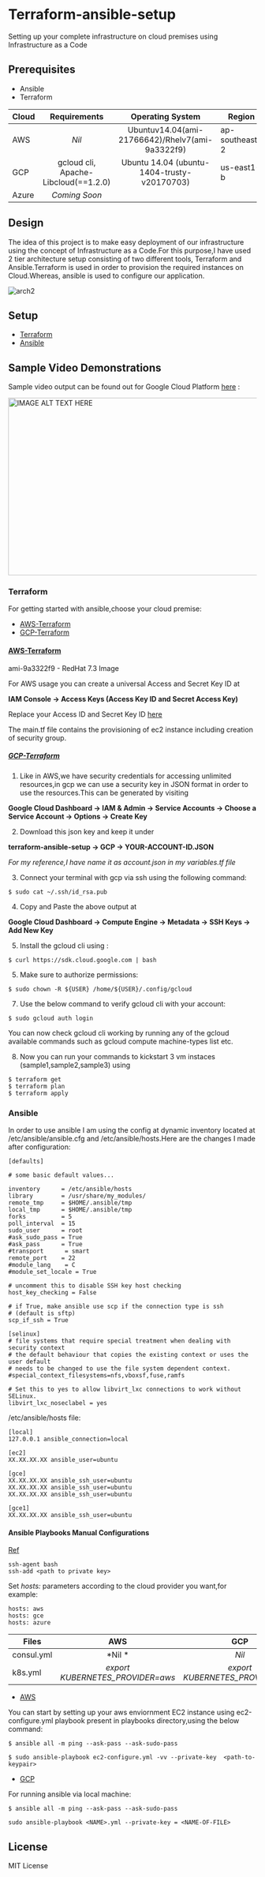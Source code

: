 # Terraform-ansible-setup
Setting up your complete infrastructure on cloud premises using Infrastructure as a Code

## Prerequisites

* Ansible
* Terraform

| Cloud         | Requirements                           | Operating System                                 |    Region      |
| ------------- |:--------------------------------------:|:------------------------------------------------:|----------------|
| AWS           | *Nil*                                  | Ubuntuv14.04(ami-21766642)/Rhelv7(ami-9a3322f9)  | ap-southeast-2 |
| GCP           | gcloud cli, Apache-Libcloud(==1.2.0)   | Ubuntu 14.04 (ubuntu-1404-trusty-v20170703)      | us-east1-b     |
| Azure         | *Coming Soon*                          |                                                  |                |

## Design

The idea of this project is to make easy deployment of our infrastructure using the concept of Infrastructure as a Code.For this purpose,I have used 2 tier architecture setup consisting of two different tools, Terraform and Ansible.Terraform is used in order to provision the required instances on Cloud.Whereas, ansible is used to configure our application.

![arch2](https://user-images.githubusercontent.com/8342133/28283464-6c37d870-6b4b-11e7-9cf0-ac46aed9c594.png)


## Setup

* [Terraform](#terraform)
* [Ansible](#ansible)

## Sample Video Demonstrations

Sample video output can be found out for Google Cloud Platform [here](https://youtu.be/EE1Z_9F98vU) :

<a href="http://www.youtube.com/watch?feature=player_embedded&v=EE1Z_9F98vU" target="_blank"><img src="http://img.youtube.com/vi/EE1Z_9F98vU/0.jpg" alt="IMAGE ALT TEXT HERE" width="530" height="360" /></a>

### Terraform

For getting started with ansible,choose your cloud premise:

* [AWS-Terraform](#aws-terraform)
* [GCP-Terraform](#gcp-terraform)



#### [AWS-Terraform](#aws-terraform)

ami-9a3322f9 - RedHat 7.3 Image


For AWS usage you can create a universal Access and Secret Key ID at

**IAM Console -> Access Keys (Access Key ID and Secret Access Key)**

Replace your Access ID and Secret Key ID [here](https://github.com/ramitsurana/terraform-ansible-setup/blob/master/terraform/aws/variables.tf)

The main.tf file contains the provisioning of ec2 instance including creation of security group.

##### [GCP-Terraform](#gcp-terraform)

1. Like in AWS,we have security credentials for accessing unlimited resources,in gcp we can use a security key in JSON format in order to use the resources.This can be generated by visiting 

**Google Cloud Dashboard -> IAM & Admin -> Service Accounts -> Choose a Service Account -> Options -> Create Key**

2. Download this json key and keep it under 

**terraform-ansible-setup -> GCP -> YOUR-ACCOUNT-ID.JSON**

*For my reference,I have name it as account.json in my variables.tf file*
 
3. Connect your terminal with gcp via ssh using the following command:

````
$ sudo cat ~/.ssh/id_rsa.pub
````
4. Copy and Paste the above output at 

**Google Cloud Dashboard -> Compute Engine -> Metadata -> SSH Keys -> Add New Key**

5. Install the gcloud cli using :

````
$ curl https://sdk.cloud.google.com | bash
````

5. Make sure to authorize permissions:

````
$ sudo chown -R ${USER} /home/${USER}/.config/gcloud
````

7. Use the below command to verify gcloud cli with your account:

````
$ sudo gcloud auth login
````
You can now check gcloud cli working by running any of the gcloud available commands such as gcloud compute machine-types list etc.

8. Now you can run your commands to kickstart 3 vm instaces (sample1,sample2,sample3) using 

````
$ terraform get
$ terraform plan
$ terraform apply
````

### Ansible
 
In order to use ansible I am using the config at dynamic inventory located at /etc/ansible/ansible.cfg and /etc/ansible/hosts.Here are the changes I made after configuration:

````
[defaults]

# some basic default values...

inventory      = /etc/ansible/hosts
library        = /usr/share/my_modules/
remote_tmp     = $HOME/.ansible/tmp
local_tmp      = $HOME/.ansible/tmp
forks          = 5
poll_interval  = 15
sudo_user      = root
#ask_sudo_pass = True
#ask_pass      = True
#transport      = smart
remote_port    = 22
#module_lang    = C
#module_set_locale = True

# uncomment this to disable SSH key host checking
host_key_checking = False

# if True, make ansible use scp if the connection type is ssh
# (default is sftp)
scp_if_ssh = True

[selinux]
# file systems that require special treatment when dealing with security context
# the default behaviour that copies the existing context or uses the user default
# needs to be changed to use the file system dependent context.
#special_context_filesystems=nfs,vboxsf,fuse,ramfs

# Set this to yes to allow libvirt_lxc connections to work without SELinux.
libvirt_lxc_noseclabel = yes
````

/etc/ansible/hosts file:

````
[local]
127.0.0.1 ansible_connection=local

[ec2]
XX.XX.XX.XX ansible_user=ubuntu

[gce]
XX.XX.XX.XX ansible_ssh_user=ubuntu
XX.XX.XX.XX ansible_ssh_user=ubuntu
XX.XX.XX.XX ansible_ssh_user=ubuntu

[gce1]
XX.XX.XX.XX ansible_ssh_user=ubuntu
````
#### Ansible Playbooks Manual Configurations

[Ref](https://github.com/ansible/ansible/issues/19584) 

````
ssh-agent bash
ssh-add <path to private key>
````

Set *hosts:* parameters according to the cloud provider you want,for example:

````
hosts: aws
hosts: gce
hosts: azure
````

| Files         | AWS                               | GCP                                        |    Azure                                |
| ------------- |:---------------------------------:|:------------------------------------------:|-----------------------------------------|
| consul.yml    | *Nil     *                        | *Nil*                                      |  *Nil*                                  |
| k8s.yml       | *export KUBERNETES_PROVIDER=aws*  | *export KUBERNETES_PROVIDER=gce*           | *export KUBERNETES_PROVIDER=azure*      |

  * [AWS](aws)
  
  You can start by setting up your aws enviornment EC2 instance using ec2-configure.yml playbook present in playbooks directory,using the below command:

```` 
$ ansible all -m ping --ask-pass --ask-sudo-pass
````
  
````
$ sudo ansible-playbook ec2-configure.yml -vv --private-key  <path-to-keypair>
````
  
  * [GCP](gcp)

For running ansible via local machine:

```` 
$ ansible all -m ping --ask-pass --ask-sudo-pass
````

````
sudo ansible-playbook <NAME>.yml --private-key = <NAME-OF-FILE>
````
## License

MIT License
